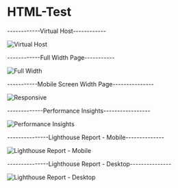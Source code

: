# HTML-Test

------------Virtual Host------------


![Virtual Host](https://user-images.githubusercontent.com/122075425/213969445-422daf68-024d-467b-8c43-101ef6ddcf6c.png)



------------Full Width Page-----------

![Full Width](https://user-images.githubusercontent.com/122075425/213930898-e69c2b77-e54a-4b87-938e-2f796c5739e5.png)



-----------Mobile Screen Width Page---------------

![Responsive](https://user-images.githubusercontent.com/122075425/213930928-c09d56ca-124d-47be-9dc2-6fe726660f1f.png)



-------------Performance Insights-----------------


![Performance Insights](https://user-images.githubusercontent.com/122075425/213969347-9151736e-682d-41c5-a7e6-03a4bceaaa89.png)


---------------Lighthouse Report - Mobile--------------

![Lighthouse Report - Mobile](https://user-images.githubusercontent.com/122075425/213932394-d7886c45-207a-4e31-8685-9f2cb39c1b07.png)


---------------Lighthouse Report - Desktop---------------

![Lighthouse Report - Desktop](https://user-images.githubusercontent.com/122075425/213932438-77ffd514-d169-43f9-9bb8-6873b32ffec8.png)

